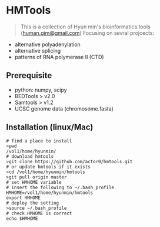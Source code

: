 HMTools
=======
>This is a collection of Hyun min's bioinformatics tools (human.gim@gmail.com)
>Focusing on sevral projcects:
- alternative polyadenylation
- alternative splicing
- patterns of RNA polymerase II (CTD) 

## Prerequisite 
* python: numpy, scipy
* BEDTools > v2.0
* Samtools > v1.2
* UCSC genome data (chromosome.fasta)

## Installation (linux/Mac)
```
# find a place to install  
>pwd
/vol1/home/hyunmin/
# download hmtools
>git clone https://github.com/actor0/hmtools.git
# or update hmtools if it exists
>cd /vol1/home/hyunmin/hmtools
>git pull origin master
# set HMHOME variable
# insert the following to ~/.bash_profile
HMHOME=/vol1/home/hyunmin/hmtools
export HMHOME
# deploy the setting
>source ~/.bash_profile
# check HMHOME is correct
echo $HMHOME
```

